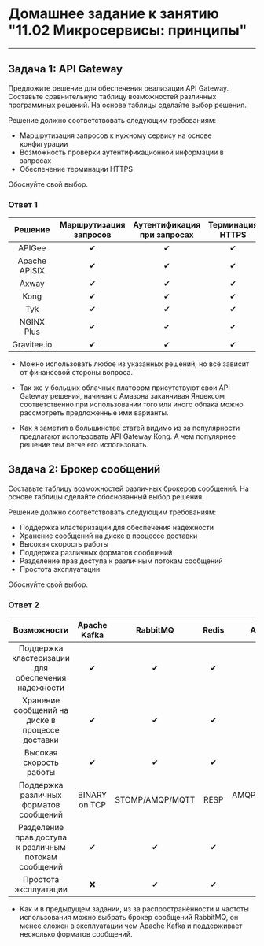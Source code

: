 # Домашнее задание к занятию "11.02 Микросервисы: принципы"

---
## Задача 1: API Gateway 

Предложите решение для обеспечения реализации API Gateway. Составьте сравнительную таблицу возможностей различных программных решений. На основе таблицы сделайте выбор решения.

Решение должно соответствовать следующим требованиям:
- Маршрутизация запросов к нужному сервису на основе конфигурации
- Возможность проверки аутентификационной информации в запросах
- Обеспечение терминации HTTPS

Обоснуйте свой выбор.

### Ответ 1

| Решение | Маршрутизация запросов | Аутентификация при запросах | Терминация HTTPS | Модель распространения |
|:---:|:---:|:---:|:---:|:---:|
| APIGee | ✔ | ✔ | ✔ | Платная |
| Apache APISIX | ✔ | ✔ | ✔ | Опенсоурс |
| Axway | ✔ | ✔ | ✔ | Платная  |
| Kong | ✔ | ✔ | ✔ | Опенсоурс |
| Tyk | ✔ | ✔ | ✔ | Опенсоурс |
| NGINX Plus | ✔ | ✔ | ✔ | Платная |
| Gravitee.io | ✔ | ✔ | ✔ | Опенсоурс |

 - Можно использовать любое из указанных решений, но всё зависит от финансовой стороны вопроса.

 - Так же у больших облачных платформ присутствуют свои API Gateway решения, начиная с Амазона заканчивая Яндексом соответственно при использовании того или иного облака можно рассмотреть предложенные ими варианты.

 - Как я заметил в большинстве статей видимо из за популярности предлагают использовать API Gateway Kong. А чем популярнее решение тем легче его использовать.

## Задача 2: Брокер сообщений

Составьте таблицу возможностей различных брокеров сообщений. На основе таблицы сделайте обоснованный выбор решения.

Решение должно соответствовать следующим требованиям:
- Поддержка кластеризации для обеспечения надежности
- Хранение сообщений на диске в процессе доставки
- Высокая скорость работы
- Поддержка различных форматов сообщений
- Разделение прав доступа к различным потокам сообщений
- Простота эксплуатации

Обоснуйте свой выбор.

### Ответ 2

| Возможности | Apache Kafka | RabbitMQ | Redis | ActiveMQ |
|:---:|:---:|:---:|:---:|:---:
| Поддержка кластеризации для обеспечения надежности | ✔ | ✔ | ✔ | ✔ |
| Хранение сообщений на диске в процессе доставки | ✔ | ✔ | ✔ | ✔ |
| Высокая скорость работы | ✔ | ✔ | ✔ | :x: |
| Поддержка различных форматов сообщений | BINARY on TCP | STOMP/AMQP/MQTT |  RESP | AMQP//MQTT/RESP и пр. |
| Разделение прав доступа к различным потокам сообщений | ✔ | ✔ | ✔ | ✔ |
| Простота эксплуатации | :x: | ✔ | ✔ | ✔ |


 - Как и в предыдущем задании, из за распространённости и частоты использования можно выбрать брокер сообщений RabbitMQ, он менее сложен в эксплуатации чем Apache Kafka и поддерживает несколько форматов сообщений.
